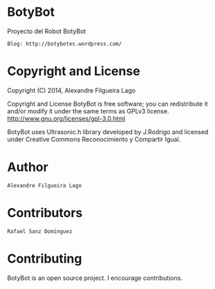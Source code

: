 BotyBot
=======

Proyecto del Robot BotyBot


    Blog: http://botybotes.wordpress.com/


Copyright and License
=====================

Copyright (C) 2014, Alexandre Filgueira Lago

Copyright and License BotyBot is free software; you can redistribute it and/or modify it under the same terms as GPLv3 license. http://www.gnu.org/licenses/gpl-3.0.html

BotyBot uses Ultrasonic.h library developed by J.Rodrigo and licensed under Creative Commons Reconocimiento y Compartir Igual.

Author
======

    Alexandre Filgueira Lago

Contributors
============

    Rafael Sanz Domínguez

Contributing
============

BotyBot is an open source project. I encourage contributions.


